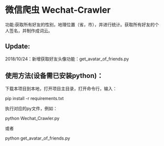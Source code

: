 # 微信爬虫 Wechat-Crawler

功能:获取所有好友的性别，地理位置（省，市），并进行统计。获取所有好友的个人签名，并制作成词云。  


## Update:

2018/10/24：新增获取好友头像功能：get_avatar_of_friends.py  



## 使用方法(设备需已安装python)：


下载本项目到本地，打开项目主目录，打开命令行，输入：

pip install -r requirements.txt

执行对应的py文件，例如：

python Wechat_Crawler.py

或者

python get_avatar_of_friends.py


